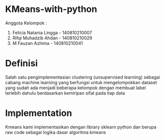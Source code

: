# KMeans-with-python
Anggota Kelompok :
1. Felicia Natania Lingga - 140810210007
2. Rifqi Muhadzib Ahdan - 140810210029
3. M Fauzan Azhima - 140810210041

# Definisi
Salah satu pengimplementasian clustering (unsupervised learning) sebagai cabang machine learning yang berfungsi untuk mengelompokkan dataset yang sudah ada menjadi beberapa kelompok dengan membuat label terlebih dahulu berdasarkan kemiripan sifat pada tiap data

# Implementation
Kmeans kami implementasikan dengan library sklearn python dan berupa raw code sebagai logika dasar algoritma kmeans
